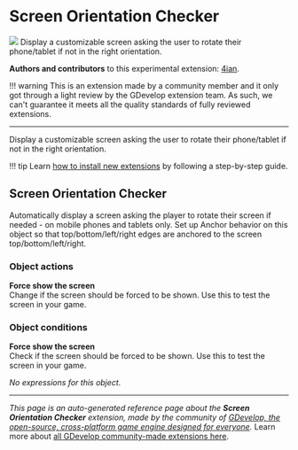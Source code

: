 # Screen Orientation Checker

<img src="https://asset-resources.gdevelop.io/public-resources/Icons/0126888931a4a4f82bb2824df9f096347ace1c47f510c44df42aa8dc9e49e24a_screen-rotation.svg" class="extension-icon"></img>
Display a customizable screen asking the user to rotate their phone/tablet if not in the right orientation.

**Authors and contributors** to this experimental extension: [4ian](https://gd.games/4ian).

!!! warning
    This is an extension made by a community member and it only got through a
    light review by the GDevelop extension team. As such, we can't guarantee it
    meets all the quality standards of fully reviewed extensions.

---

Display a customizable screen asking the user to rotate their phone/tablet if not in the right orientation.

!!! tip
    Learn [how to install new extensions](/gdevelop5/extensions/search) by following a step-by-step guide.



## Screen Orientation Checker 

Automatically display a screen asking the player to rotate their screen if needed - on mobile phones and tablets only. Set up Anchor behavior on this object so that top/bottom/left/right edges are anchored to the screen top/bottom/left/right. 

### Object actions

**Force show the screen**  
Change if the screen should be forced to be shown. Use this to test the screen in your game.

### Object conditions

**Force show the screen**  
Check if the screen should be forced to be shown. Use this to test the screen in your game.

_No expressions for this object._



---

*This page is an auto-generated reference page about the **Screen Orientation Checker** extension, made by the community of [GDevelop, the open-source, cross-platform game engine designed for everyone](https://gdevelop.io/).* Learn more about [all GDevelop community-made extensions here](/gdevelop5/extensions).